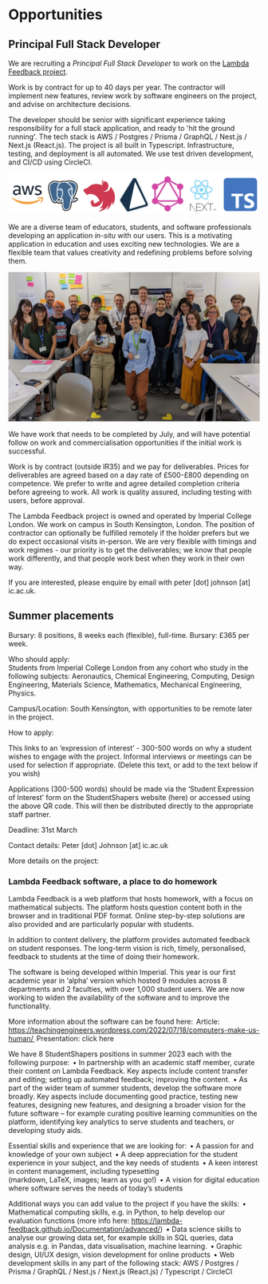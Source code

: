 # Opportunities

## Principal Full Stack Developer

We are recruiting a _Principal Full Stack Developer_ to work on the [Lambda Feedback project](https://teachingengineers.wordpress.com/2022/07/18/computers-make-us-human/).

Work is by contract for up to 40 days per year. The contractor will implement new features, review work by software engineers on the project, and advise on architecture decisions.

The developer should be senior with significant experience taking responsibility for a full stack application, and ready to 'hit the ground running'. The tech stack is AWS / Postgres / Prisma / GraphQL / Nest.js / Next.js (React.js). The project is all built in Typescript. Infrastructure, testing, and deployment is all automated. We use test driven development, and CI/CD using CircleCI.

![Logos of the tech stack](assets/logos2.png)

We are a diverse team of educators, students, and software professionals developing an application _in-situ_ with our users. This is a motivating application in education and uses exciting new technologies. We are a flexible team that values creativity and redefining problems before solving them.

![Photo of the team](assets/team.webp)

We have work that needs to be completed by July, and will have potential follow on work and commercialisation opportunities if the initial work is successful.

Work is by contract (outside IR35) and we pay for deliverables. Prices for deliverables are agreed based on a day rate of £500-£800 depending on competence. We prefer to write and agree detailed completion criteria before agreeing to work. All work is quality assured, including testing with users, before approval.

The Lambda Feedback project is owned and operated by Imperial College London. We work on campus in South Kensington, London. The position of contractor can optionally be fulfilled remotely if the holder prefers but we do expect occasional visits in-person. We are very flexible with timings and work regimes - our priority is to get the deliverables; we know that people work differently, and that people work best when they work in their own way.

If you are interested, please enquire by email with peter [dot] johnson [at] ic.ac.uk.

## Summer placements

Bursary: 8 positions, 8 weeks each (flexible), full-time. Bursary: £365 per week.

Who should apply:  
Students from Imperial College London from any cohort who study in the following subjects: Aeronautics, Chemical Engineering, Computing, Design Engineering, Materials Science, Mathematics, Mechanical Engineering, Physics.

Campus/Location: South Kensington, with opportunities to be remote later in the project.

How to apply:

This links to an ‘expression of interest’ - 300-500 words on why a student wishes to engage with the project. Informal interviews or meetings can be used for selection if appropriate. (Delete this text, or add to the text below if you wish)

Applications (300-500 words) should be made via the ‘Student Expression of Interest’ form on the StudentShapers website (here) or accessed using the above QR code. This will then be distributed directly to the appropriate staff partner.

Deadline: 31st March

Contact details: Peter [dot] Johnson [at] ic.ac.uk

More details on the project:

### Lambda Feedback software, a place to do homework

Lambda Feedback is a web platform that hosts homework, with a focus on mathematical subjects. The platform hosts question content both in the browser and in traditional PDF format. Online step-by-step solutions are also provided and are particularly popular with students.

In addition to content delivery, the platform provides automated feedback on student responses. The long-term vision is rich, timely, personalised, feedback to students at the time of doing their homework.

The software is being developed within Imperial. This year is our first academic year in ‘alpha’ version which hosted 9 modules across 8 departments and 2 faculties, with over 1,000 student users. We are now working to widen the availability of the software and to improve the functionality.

More information about the software can be found here: 
Article: https://teachingengineers.wordpress.com/2022/07/18/computers-make-us-human/ 
Presentation: click here

We have 8 StudentShapers positions in summer 2023 each with the following purpose: 
• In partnership with an academic staff member, curate their content on Lambda Feedback. Key aspects include content transfer and editing; setting up automated feedback; improving the content. 
• As part of the wider team of summer students, develop the software more broadly. Key aspects include documenting good practice, testing new features, designing new features, and designing a broader vision for the future software – for example curating positive learning communities on the platform, identifying key analytics to serve students and teachers, or developing study aids.

Essential skills and experience that we are looking for: 
• A passion for and knowledge of your own subject 
• A deep appreciation for the student experience in your subject, and the key needs of students 
• A keen interest in content management, including typesetting  
 (markdown, LaTeX, images; learn as you go!) 
• A vision for digital education where software serves the needs of today’s students

Additional ways you can add value to the project if you have the skills: 
• Mathematical computing skills, e.g. in Python, to help develop our evaluation functions (more info here: https://lambda-feedback.github.io/Documentation/advanced/) 
• Data science skills to analyse our growing data set, for example skills in SQL queries, data analysis e.g. in Pandas, data visualisation, machine learning. 
• Graphic design, UI/UX design, vision development for online products 
• Web development skills in any part of the following stack: AWS / Postgres / Prisma / GraphQL / Nest.js / Next.js (React.js) / Typescript / CircleCI
